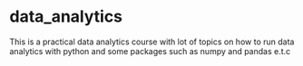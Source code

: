 # data_analytics
This is a practical data analytics course with lot of topics on how to run data analytics with python and some packages such as numpy and pandas e.t.c
